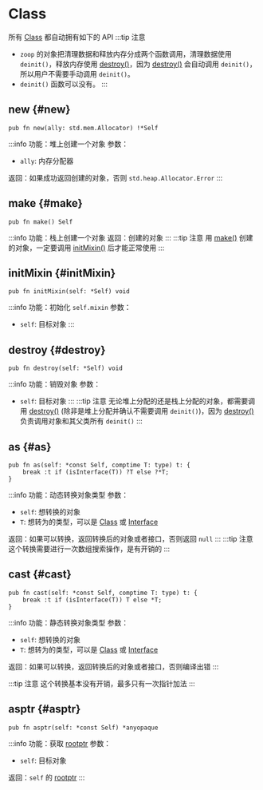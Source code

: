 # Class
所有 [Class](principle#term) 都自动拥有如下的 API
:::tip 注意
- `zoop` 的对象把清理数据和释放内存分成两个函数调用，清理数据使用 `deinit()`，释放内存使用 [destroy()](#destroy)，因为 [destroy()](#destroy) 会自动调用 `deinit()`，所以用户不需要手动调用 `deinit()`。
- `deinit()` 函数可以没有。
:::

## new {#new}
```zig
pub fn new(ally: std.mem.Allocator) !*Self
```
:::info 功能：堆上创建一个对象
参数：
- `ally`: 内存分配器

返回：如果成功返回创建的对象，否则 `std.heap.Allocator.Error`
:::

## make {#make}
```zig
pub fn make() Self
```
:::info 功能：栈上创建一个对象
返回：创建的对象
:::
:::tip 注意
用 [make()](#make) 创建的对象，一定要调用 [initMixin()](#initMixin) 后才能正常使用
:::

## initMixin {#initMixin}
```zig
pub fn initMixin(self: *Self) void
```
:::info 功能：初始化 `self.mixin`
参数：
- `self`: 目标对象
:::

## destroy {#destroy}
```zig
pub fn destroy(self: *Self) void
```
:::info 功能：销毁对象
参数：
- `self`: 目标对象
:::
:::tip 注意
无论堆上分配的还是栈上分配的对象，都需要调用 [destroy()](#destroy) (除非是堆上分配并确认不需要调用 `deinit()`)，因为 [destroy()](#destroy) 负责调用对象和其父类所有 `deinit()`
:::

## as {#as}
```zig
pub fn as(self: *const Self, comptime T: type) t: {
    break :t if (isInterface(T)) ?T else ?*T;
}
```
:::info 功能：动态转换对象类型
参数：
- `self`: 想转换的对象
- `T`: 想转为的类型，可以是 [Class](principle#term) 或 [Interface](principle#term)

返回：如果可以转换，返回转换后的对象或者接口，否则返回 `null`
:::
:::tip 注意
这个转换需要进行一次数组搜索操作，是有开销的
:::

## cast {#cast}
```zig
pub fn cast(self: *const Self, comptime T: type) t: {
    break :t if (isInterface(T)) T else *T;
}
```
:::info 功能：静态转换对象类型
参数：
- `self`: 想转换的对象
- `T`: 想转为的类型，可以是 [Class](principle#term) 或 [Interface](principle#term)

返回：如果可以转换，返回转换后的对象或者接口，否则编译出错
:::

:::tip 注意
这个转换基本没有开销，最多只有一次指针加法
:::

## asptr {#asptr}
```zig
pub fn asptr(self: *const Self) *anyopaque
```
:::info 功能：获取 [rootptr](principle#term)
参数：
- `self`: 目标对象

返回：`self` 的 [rootptr](principle#term)
:::